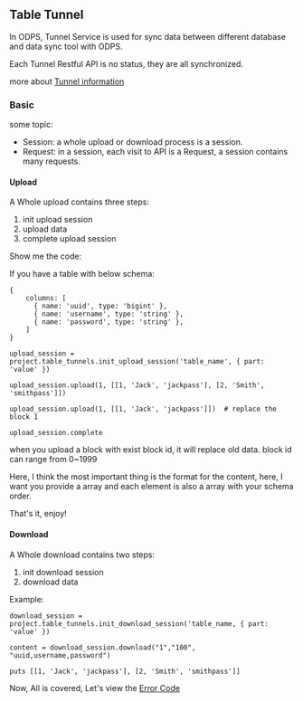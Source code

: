 ## Table Tunnel

In ODPS, Tunnel Service is used for sync data between different database and data sync tool with ODPS.

Each Tunnel Restful API is no status, they are all synchronized.

more about [Tunnel information](http://repo.aliyun.com/api-doc/Tunnel/tunnel_brief/index.html)


### Basic

some topic:

+ Session: a whole upload or download process is a session.
+ Request: in a session, each visit to API is a Request, a session contains many requests.

#### Upload

A Whole upload contains three steps:

1. init upload session
2. upload data
3. complete upload session


Show me the code:

If you have a table with below schema:

	{
	    columns: [
	      { name: 'uuid', type: 'bigint' },
	      { name: 'username', type: 'string' },
	      { name: 'password', type: 'string' },
	    ]
	}
	
    upload_session = project.table_tunnels.init_upload_session('table_name', { part: 'value' })
    
    upload_session.upload(1, [[1, 'Jack', 'jackpass'], [2, 'Smith', 'smithpass']])
    
    upload_session.upload(1, [[1, 'Jack', 'jackpass']])  # replace the block 1
    
    upload_session.complete
    

when you upload a block with exist block id, it will replace old data. block id can range from 0~1999

Here, I think the most important thing is the format for the content, here, I want you provide a array and each element is also a array with your schema order.
    
That's it, enjoy!    

#### Download

A Whole download contains two steps:

1. init download session
2. download data


Example:

    download_session = project.table_tunnels.init_download_session('table_name, { part: 'value' })
    
    content = download_session.download("1","100", "uuid,username,password")
    
    puts [[1, 'Jack', 'jackpass'], [2, 'Smith', 'smithpass']]


Now, All is covered, Let's view the [Error Code](./error.md)    
    

